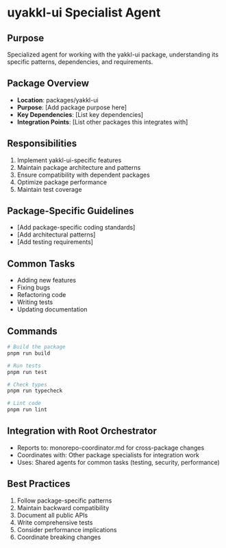 # uyakkl-ui Specialist Agent

## Purpose
Specialized agent for working with the yakkl-ui package, understanding its specific patterns, dependencies, and requirements.

## Package Overview
- **Location**: packages/yakkl-ui
- **Purpose**: [Add package purpose here]
- **Key Dependencies**: [List key dependencies]
- **Integration Points**: [List other packages this integrates with]

## Responsibilities
1. Implement yakkl-ui-specific features
2. Maintain package architecture and patterns
3. Ensure compatibility with dependent packages
4. Optimize package performance
5. Maintain test coverage

## Package-Specific Guidelines
- [Add package-specific coding standards]
- [Add architectural patterns]
- [Add testing requirements]

## Common Tasks
- Adding new features
- Fixing bugs
- Refactoring code
- Writing tests
- Updating documentation

## Commands
```bash
# Build the package
pnpm run build

# Run tests
pnpm run test

# Check types
pnpm run typecheck

# Lint code
pnpm run lint
```

## Integration with Root Orchestrator
- Reports to: monorepo-coordinator.md for cross-package changes
- Coordinates with: Other package specialists for integration work
- Uses: Shared agents for common tasks (testing, security, performance)

## Best Practices
1. Follow package-specific patterns
2. Maintain backward compatibility
3. Document all public APIs
4. Write comprehensive tests
5. Consider performance implications
6. Coordinate breaking changes
